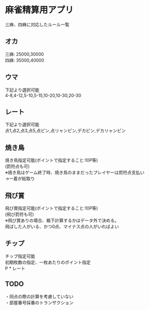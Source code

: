 # 麻雀精算用アプリ

三麻、四麻に対応したルール一覧

## オカ

三麻: 25000,30000  
四麻: 35000,40000

## ウマ

下記より選択可能  
4-8,4-12,5-10,5-15,10-20,10-30,20-30

## レート

下記より選択可能  
点1,点2,点3,点5,点ピン,点リャンピン,デカピン,デカリャンピン

## 焼き鳥

焼き鳥指定可能(ポイントで指定すること:10P等)  
(罰符点も可)  
※焼き鳥はゲーム終了時、焼き鳥のままだったプレイヤーは罰符点支払い  
→一着が総取り

## 飛び賞

飛び賞指定可能(ポイントで指定すること:10P等)  
(飛び罰符も可)  
※飛び賞ありの場合、箱下計算するかはデータ外で決める。  
飛ばした人がいる、かつ0点、マイナス点の人がいればよい

## チップ

チップ指定可能  
初期枚数の指定、一枚あたりのポイント指定  
P * レート

## TODO

・同点の際の計算を考慮していない  
・部屋番号採番のトランザクション
